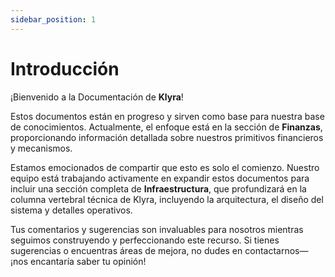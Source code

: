 ```yaml
---
sidebar_position: 1
---
```


# Introducción
¡Bienvenido a la Documentación de **Klyra**!

Estos documentos están en progreso y sirven como base para nuestra base de conocimientos. Actualmente, el enfoque está en la sección de **Finanzas**, proporcionando información detallada sobre nuestros primitivos financieros y mecanismos.

Estamos emocionados de compartir que esto es solo el comienzo. Nuestro equipo está trabajando activamente en expandir estos documentos para incluir una sección completa de **Infraestructura**, que profundizará en la columna vertebral técnica de Klyra, incluyendo la arquitectura, el diseño del sistema y detalles operativos.

Tus comentarios y sugerencias son invaluables para nosotros mientras seguimos construyendo y perfeccionando este recurso. Si tienes sugerencias o encuentras áreas de mejora, no dudes en contactarnos—¡nos encantaría saber tu opinión!
